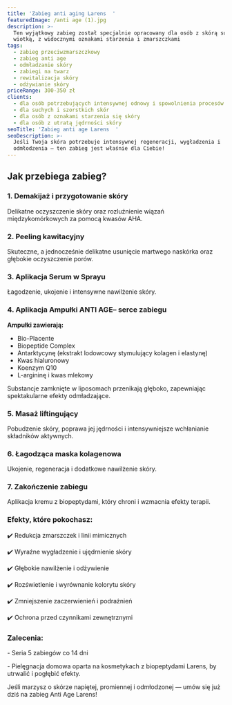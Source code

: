 ```yaml
---
title: 'Zabieg anti aging Larens  '
featuredImage: /anti age (1).jpg
description: >-
  Ten wyjątkowy zabieg został specjalnie opracowany dla osób z skórą suchą,
  wiotką, z widocznymi oznakami starzenia i zmarszczkami
tags:
  - zabieg przeciwzmarszczkowy
  - zabieg anti age
  - odmładzanie skóry
  - zabiegi na twarz
  - rewitalizacja skóry
  - odżywianie skóry
priceRange: 300-350 zł
clients:
  - dla osób potrzebujących intensywnej odnowy i spowolnienia procesów starzenia
  - dla suchych i szorstkich skór
  - dla osób z oznakami starzenia się skóry
  - dla osób z utratą jędrności skóry
seoTitle: 'Zabieg anti age Larens  '
seoDescription: >-
  Jeśli Twoja skóra potrzebuje intensywnej regeneracji, wygładzenia i
  odmłodzenia — ten zabieg jest właśnie dla Ciebie!
---
```


## Jak przebiega zabieg?

### 1. Demakijaż i przygotowanie skóry

Delikatne oczyszczenie skóry oraz rozluźnienie wiązań międzykomórkowych za pomocą kwasów AHA.

### 2. Peeling kawitacyjny

Skuteczne, a jednocześnie delikatne usunięcie martwego naskórka oraz głębokie oczyszczenie porów.

### 3. Aplikacja Serum w Sprayu

Łagodzenie, ukojenie i intensywne nawilżenie skóry.

### 4. Aplikacja Ampułki ANTI AGE– serce zabiegu

 **Ampułki zawierają:**  

* Bio-Placente
* Biopeptide Complex
* Antarktycynę (ekstrakt lodowcowy stymulujący kolagen i elastynę)
* Kwas hialuronowy
* Koenzym Q10
* L-argininę i kwas mlekowy

Substancje zamknięte w liposomach przenikają głęboko, zapewniając spektakularne efekty odmładzające.

### 5. Masaż liftingujący

Pobudzenie skóry, poprawa jej jędrności i intensywniejsze wchłanianie składników aktywnych.

### 6. Łagodząca maska kolagenowa

Ukojenie, regeneracja i dodatkowe nawilżenie skóry.

### 7. Zakończenie zabiegu

Aplikacja kremu z biopeptydami, który chroni i wzmacnia efekty terapii.

### Efekty, które pokochasz:

✔️ Redukcja zmarszczek i linii mimicznych

✔️ Wyraźne wygładzenie i ujędrnienie skóry

✔️ Głębokie nawilżenie i odżywienie

✔️ Rozświetlenie i wyrównanie kolorytu skóry

✔️ Zmniejszenie zaczerwienień i podrażnień

✔️ Ochrona przed czynnikami zewnętrznymi

### Zalecenia:

\- Seria 5 zabiegów co 14 dni

\- Pielęgnacja domowa oparta na kosmetykach z biopeptydami Larens, by utrwalić i pogłębić efekty.

Jeśli marzysz o skórze napiętej, promiennej i odmłodzonej — umów się już dziś na zabieg Anti Age Larens!
